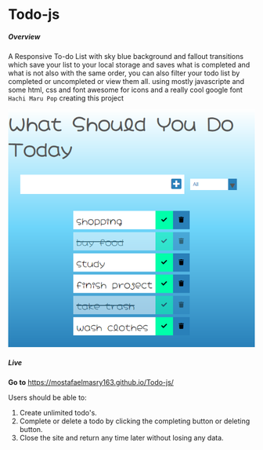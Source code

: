 # Todo-js

##### Overview

A Responsive To-do List with sky blue background and fallout transitions which save your list to your local storage and saves what is completed and what is not also with the same order, you can also filter your todo list by completed or uncompleted or view them all. using mostly javascripte and some html, css and font awesome for icons and a really cool google font `Hachi Maru Pop` creating this project 

![Todo-js](https://github.com/mostafaelmasry163/Todo-js/blob/master/screencapture-127-0-0-1-5500-index-html-2021-01-30-01_56_20.png)


##### Live	
**Go to** https://mostafaelmasry163.github.io/Todo-js/

Users should be able to:	

1. Create unlimited todo's.	
2. Complete or delete a todo by clicking the completing button or deleting button.
3. Close the site and return any time later without losing any data.

